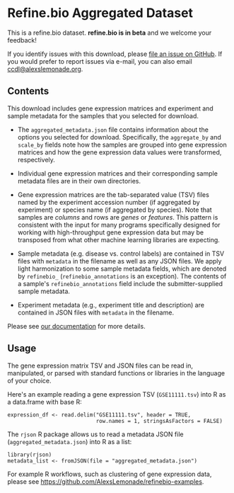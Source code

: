 # Refine.bio Aggregated Dataset

This is a refine.bio dataset. **refine.bio is in beta** and we welcome your feedback!

If you identify issues with this download, please [file an issue on GitHub](https://github.com/AlexsLemonade/refinebio/issues).
If you would prefer to report issues via e-mail, you can also email [ccdl@alexslemonade.org](mailto:ccdl@alexslemonade.org).

## Contents

This download includes gene expression matrices and experiment and sample metadata for the samples that you selected for download.

* The `aggregated_metadata.json` file contains information about the options you selected for download.
Specifically, the `aggregate_by` and `scale_by` fields note how the samples are grouped into gene expression matrices and how the gene expression data values were transformed, respectively.

* Individual gene expression matrices and their corresponding sample metadata files are in their own directories.

* Gene expression matrices are the tab-separated value (TSV) files named by the experiment accession number (if aggregated by experiment) or species name (if aggregated by species).
Note that samples are _columns_ and rows are _genes_ or _features_. 
This pattern is consistent with the input for many programs specifically designed for working with high-throughput gene expression data but may be transposed from what other machine learning libraries are expecting.

* Sample metadata (e.g. disease vs. control labels) are contained in TSV files with `metadata` in the filename as well as any JSON files.
We apply light harmonization to some sample metadata fields, which are denoted by `refinebio_` (`refinebio_annotations` is an exception).
The contents of a sample's `refinebio_annotations` field include the submitter-supplied sample metadata.

* Experiment metadata (e.g., experiment title and description) are contained in JSON files with `metadata` in the filename.

Please see [our documentation](https://refinebio-docs.readthedocs.io/) for more details.

## Usage

The gene expression matrix TSV and JSON files can be read in, manipulated, or parsed with standard functions or libraries in the language of your choice.

Here's an example reading a gene expression TSV (`GSE11111.tsv`) into R as a data.frame with base R:

```
expression_df <- read.delim("GSE11111.tsv", header = TRUE, 
							row.names = 1, stringsAsFactors = FALSE)
```

The `rjson` R package allows us to read a metadata JSON file (`aggregated_metadata.json`) into R as a list:

```
library(rjson)
metadata_list <- fromJSON(file = "aggregated_metadata.json")
```

For example R workflows, such as clustering of gene expression data, please see https://github.com/AlexsLemonade/refinebio-examples.
